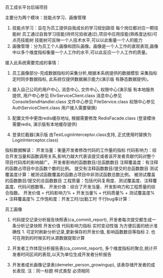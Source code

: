 员工成长平台后端项目

主要分为两个模块：技能点学习、画像管理
1. 技能点学习：旨在为员工提供自我成长的学习规划路径 每个岗位都对应一颗技能树 员工通过自我学习技能(待师兄验收通过),项目中应用技能(熟练度达标)可点亮技能树
   技能树可反映一个人技术水平,可以以此衡量一个人的能力
2. 画像管理：分为员工个人画像和团队画像。画像是一个人工作的直观表现,画像中以多个维度指标衡量一个人工作的水平,可以此反应一个人工作的质量。

接入此系统需要完成的事情：
1. 员工画像部分-完成数据指标的采集分析,根据本系统提供的数据模型 采集指标 定时同步数据指标, 此系统仅提供数据展示能力(演示版 有静态数据提供)。
2. 接入自己公司的用户中心, 消息中心, 文件中心, 权限中心(演示版 有本地服务提供, 用户中心参见 EhrServiceClient.class 消息中心参见 
   ConsoleSendHandler.class 文件中心参见 FileService.class 权限中心参见 AuthServiceClient.class 用户接入需要替换)
   
3. 配置文件中更改redis缓存地址, 根据需要修改 RedisFacade.class (登录模块需要redis, 演示版有本地缓存提供)
4. 登录拦截器(演示版 由TestLoginInterceptor.class支持, 正式使用时替换为LoginInterceptor.class)

指标数据解读：
开发当量：衡量开发者修改代码的工作量的指标
代码影响力：综合开发当量和函数调用关系,影响力越大代表该提交或者该开发者贡献代码对整个项目代码库的影响越广。  开发者影响的函数数目/总函数数目
注释覆盖度：有注释的函数占项目中总函数个数的比例。  提交有注释函数数目/提交的总函数数目
测试覆盖度计算：被测试函数覆盖的函数占项目中非测试函数总数比例。  被测试覆盖的函数数目/提交的总函数数目
工程质量：包括代码复用度、测试覆盖度、注释覆盖度、代码问题数等。
开发价值：综合了开发当量、开发影响力和工程质量的综合指数。  开发价值 = 代码影响力% + 开发当量% + 代码质量% + 测试覆盖度% + 注释覆盖度%
工作饱和度：开发工时/出勤工时
千行bug率计算：

员工画像
1. 代码提交记录分析报告快照表(ca_commit_report), 开发者每次提交都生成一条分析记录快照
开发价值 代码影响力指标 实时变动性强 为方便后面的统计准确性 1. 可定时刷新分析记录,更新保存的开发价值, 影响函数数目等指标 2. 也可在用到的时候实时从源数据提取计算

2. 开发者工作体现分析报告表(ca_commit_report), 多个维度指标的聚合,统计开发者时间区间的表现,以天为单位生成开发者分析报告

3. 开发者成长画像记录表(demeter_person_growingup), 该表存储开发者的成长表现. 注：同一标题 样式类型 必须相同
